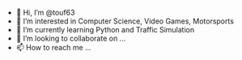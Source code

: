 - 👋 Hi, I’m @touf63
- 👀 I’m interested in Computer Science, Video Games, Motorsports
- 🌱 I’m currently learning Python and Traffic Simulation
- 💞️ I’m looking to collaborate on ...
- 📫 How to reach me ...

<!---
touf63/touf63 is a ✨ special ✨ repository because its `README.md` (this file) appears on your GitHub profile.
You can click the Preview link to take a look at your changes.
--->
